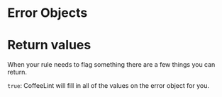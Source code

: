 Error Objects
=============


Return values
=============

When your rule needs to flag something there are a few things you can return.



`true`: CoffeeLint will fill in all of the values on the error object for you.
